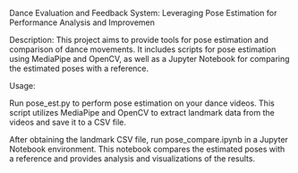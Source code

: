 
Dance Evaluation and Feedback System: Leveraging Pose Estimation for Performance Analysis and Improvemen

Description:
This project aims to provide tools for pose estimation and comparison of dance movements. It includes scripts for pose estimation using MediaPipe and OpenCV, as well as a Jupyter Notebook for comparing the estimated poses with a reference.

Usage:

Run pose_est.py to perform pose estimation on your dance videos. This script utilizes MediaPipe and OpenCV to extract landmark data from the videos and save it to a CSV file.

After obtaining the landmark CSV file, run pose_compare.ipynb in a Jupyter Notebook environment. This notebook compares the estimated poses with a reference and provides analysis and visualizations of the results.